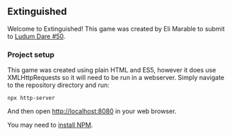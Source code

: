 ## Extinguished

Welcome to Extinguished! This game was created by Eli Marable to submit to [Ludum Dare #50](https://ldj.am/$287244).

### Project setup

This game was created using plain HTML and ES5, however it does use XMLHttpRequests so it will need to be run
in a webserver. Simply navigate to the repository directory and run:

```
npx http-server
```

And then open <http://localhost:8080> in your web browser.

You may need to [install NPM](https://docs.npmjs.com/downloading-and-installing-node-js-and-npm).